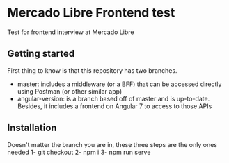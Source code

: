 # Mercado Libre Frontend test
Test for frontend interview at Mercado Libre

## Getting started
First thing to know is that this repository has two branches. 

- master: includes a middleware (or a BFF) that can be accessed directly using Postman (or other similar app)
- angular-version: is a branch based off of master and is up-to-date. Besides, it includes a frontend on Angular 7 to access to those APIs

## Installation
Doesn't matter the branch you are in, these three steps are the only ones needed
1- git checkout <some-branch>
2- npm i
3- npm run serve
